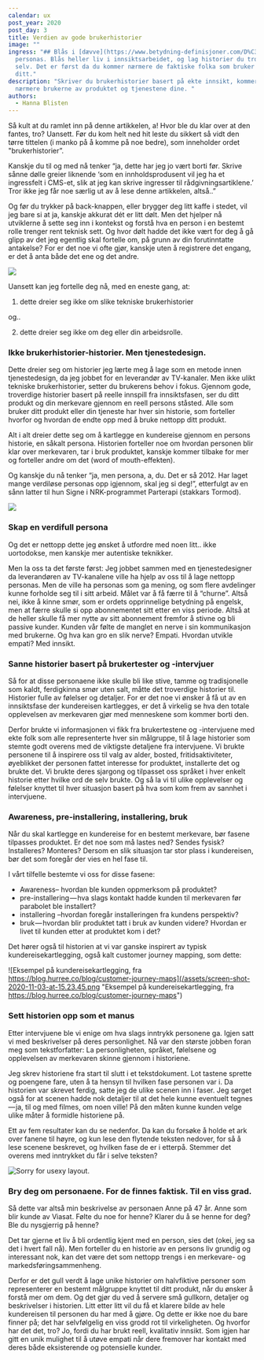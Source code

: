```yaml
---
calendar: ux
post_year: 2020
post_day: 3
title: Verdien av gode brukerhistorier
image: ""
ingress: "## Blås i [dævve](https://www.betydning-definisjoner.com/D%C3%A6vve)
  personas. Blås heller liv i innsiktsarbeidet, og lag historier du tror på
  selv. Det er først da du kommer nærmere de faktiske folka som bruker produktet
  ditt."
description: "Skriver du brukerhistorier basert på ekte innsikt, kommer du
  nærmere brukerne av produktet og tjenestene dine. "
authors:
  - Hanna Blisten
---
```

Så kult at du ramlet inn på denne artikkelen, a! Hvor ble du klar over at den fantes, tro? Uansett. Før du kom helt ned hit leste du sikkert så vidt den tørre tittelen (i manko på å komme på noe bedre), som inneholder ordet "brukerhistorier”. 

Kanskje du til og med nå tenker “ja, dette har jeg jo vært borti før. Skrive sånne dølle greier liknende ‘som en innholdsprodusent vil jeg ha et ingressfelt i CMS-et, slik at jeg kan skrive ingresser til rådgivningsartiklene.’ Tror ikke jeg får noe særlig ut av å lese denne artikkelen, altså..”

Og før du trykker på back-knappen, eller brygger deg litt kaffe i stedet, vil jeg bare si at ja, kanskje akkurat dét er litt dølt. Men det hjelper nå utviklerne å sette seg inn i kontekst og forstå hva en person i en bestemt rolle trenger rent teknisk sett. Og hvor dølt hadde det ikke vært for deg å gå glipp av det jeg egentlig skal fortelle om, på grunn av din forutinntatte antakelse? For er det noe vi ofte gjør, kanskje uten å registrere det engang, er det å anta både det ene og det andre.  

![](/assets/image-from-ios-17-.jpg)

Uansett kan jeg fortelle deg nå, med en eneste gang, at:

1. dette dreier seg ikke om slike tekniske brukerhistorier

og..

2. dette dreier seg ikke om deg eller din arbeidsrolle. 

### Ikke brukerhistorier-historier. Men tjenestedesign.

Dette dreier seg om historier jeg lærte meg å lage som en metode innen tjenestedesign, da jeg jobbet for en leverandør av TV-kanaler. Men ikke ulikt tekniske brukerhistorier, setter du brukerens behov i fokus. Gjennom gode, troverdige historier basert på reelle innspill fra innsiktsfasen, ser du ditt produkt og din merkevare gjennom en reell persons ståsted. Alle som bruker ditt produkt eller din tjeneste har hver sin historie, som forteller hvorfor og hvordan de endte opp med å bruke nettopp ditt produkt. 

Alt i alt dreier dette seg om å kartlegge en kundereise gjennom en persons historie, en såkalt persona. Historien forteller noe om hvordan personen blir klar over merkevaren, tar i bruk produktet, kanskje kommer tilbake for mer og forteller andre om det (word of mouth-effekten).

Og kanskje du nå tenker “ja, men persona, a, du. Det er så 2012. Har laget mange verdiløse personas opp igjennom, skal jeg si deg!”, etterfulgt av en sånn latter til hun Signe i NRK-programmet Parterapi (stakkars Tormod).

![](/assets/image-from-ios-18-.jpg)

### Skap en verdifull persona

Og det er nettopp dette jeg ønsket å utfordre med noen litt.. ikke uortodokse, men kanskje mer autentiske teknikker. 

Men la oss ta det første først: Jeg jobbet sammen med en tjenestedesigner da leverandøren av TV-kanalene ville ha hjelp av oss til å lage nettopp personas. Men de ville ha personas som ga mening, og som flere avdelinger kunne forholde seg til i sitt arbeid. Målet var å få færre til å “churne”. Altså nei, ikke å kinne smør, som er ordets opprinnelige betydning på engelsk, men at færre skulle si opp abonnementet sitt etter en viss periode. Altså at de heller skulle få mer nytte av sitt abonnement fremfor å stivne og bli passive kunder. Kunden vår følte de manglet en nerve i sin kommunikasjon med brukerne. Og hva kan gro en slik nerve? Empati. Hvordan utvikle empati? Med innsikt. 

### Sanne historier basert på brukertester og -intervjuer

Så for at disse personaene ikke skulle bli like stive, tamme og tradisjonelle som kaldt, ferdigkinna smør uten salt, måtte det troverdige historier til. Historier fulle av følelser og detaljer. For er det noe vi ønsker å få ut av en innsiktsfase der kundereisen kartlegges, er det å virkelig se hva den totale opplevelsen av merkevaren gjør med menneskene som kommer borti den.

Derfor brukte vi informasjonen vi fikk fra brukertestene og -intervjuene med ekte folk som alle representerte hver sin målgruppe, til å lage historier som stemte godt overens med de viktigste detaljene fra intervjuene. Vi brukte personene til å inspirere oss til valg av alder, bosted, fritidsaktiviteter, øyeblikket der personen fattet interesse for produktet, installerte det og brukte det. Vi brukte deres sjargong og tilpasset oss språket i hver enkelt historie etter hvilke ord de selv brukte. Og så la vi til ulike opplevelser og følelser knyttet til hver situasjon basert på hva som kom frem av sannhet i intervjuene. 

### Awareness, pre-installering, installering, bruk 

Når du skal kartlegge en kundereise for en bestemt merkevare, bør fasene tilpasses produktet. Er det noe som må lastes ned? Sendes fysisk? Installeres? Monteres? Dersom en slik situasjon tar stor plass i kundereisen, bør det som foregår der vies en hel fase til. 

I vårt tilfelle bestemte vi oss for disse fasene: 

* Awareness– hvordan ble kunden oppmerksom på produktet?
* pre-installering — hva slags kontakt hadde kunden til merkevaren før parabolet ble installert?
* installering –hvordan foregår installeringen fra kundens perspektiv?
* bruk — hvordan blir produktet tatt i bruk av kunden videre? Hvordan er livet til kunden etter at produktet kom i det?

Det hører også til historien at vi var ganske inspirert av typisk kundereisekartlegging, også kalt customer journey mapping, som dette:

![Eksempel på kundereisekartlegging, fra https://blog.hurree.co/blog/customer-journey-maps](/assets/screen-shot-2020-11-03-at-15.23.45.png "Eksempel på kundereisekartlegging, fra https://blog.hurree.co/blog/customer-journey-maps")

### Sett historien opp som et manus

Etter intervjuene ble vi enige om hva slags inntrykk personene ga. Igjen satt vi med beskrivelser på deres personlighet. Nå var den største jobben foran meg som tekstforfatter: La personligheten, språket, følelsene og opplevelsen av merkevaren skinne gjennom i historiene. 

Jeg skrev historiene fra start til slutt i et tekstdokument. Lot tastene sprette og poengene fare, uten å ta hensyn til hvilken fase personen var i. Da historien var skrevet ferdig, satte jeg de ulike scenen inn i faser. Jeg sørget også for at scenen hadde nok detaljer til at det hele kunne eventuelt tegnes — ja, til og med filmes, om noen ville! På den måten kunne kunden velge ulike måter å formidle historiene på. 

Ett av fem resultater kan du se nedenfor. Da kan du forsøke å holde et ark over fanene til høyre, og kun lese den flytende teksten nedover, for så å lese scenene beskrevet, og hvilken fase de er i etterpå. Stemmer det overens med inntrykket du får i selve teksten?

![Sorry for usexy layout.](/assets/screen-shot-2020-11-03-at-15.52.57.png)

### Bry deg om personaene. For de finnes faktisk. Til en viss grad.

Så dette var altså min beskrivelse av personaen Anne på 47 år. Anne som blir kunde av Viasat. Følte du noe for henne? Klarer du å se henne for deg? Ble du nysgjerrig på henne? 

Det tar gjerne et liv å bli ordentlig kjent med en person, sies det (okei, jeg sa det i hvert fall nå). Men forteller du en historie av en persons liv grundig og interessant nok, kan det være det som nettopp trengs i en merkevare- og markedsføringsammenheng.

Derfor er det gull verdt å lage unike historier om halvfiktive personer som representerer en bestemt målgruppe knyttet til ditt produkt, når du ønsker å forstå mer om dem. Og det gjør du ved å servere små gullkorn, detaljer og beskrivelser i historien. Litt etter litt vil du få et klarere bilde av hele kundereisen til personen du har med å gjøre. Og dette er ikke noe du bare finner på; det har selvfølgelig en viss grodd rot til virkeligheten. Og hvorfor har det det, tro? Jo, fordi du har brukt reell, kvalitativ innsikt. Som igjen har gitt en unik mulighet til å utøve empati når dere fremover har kontakt med deres både eksisterende og potensielle kunder.